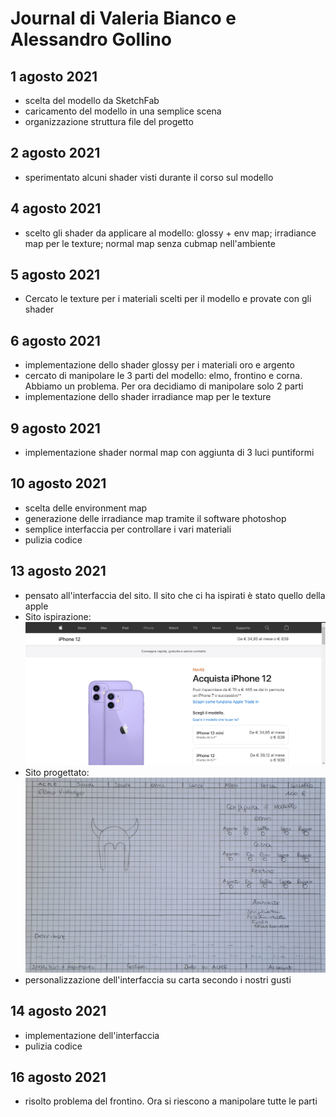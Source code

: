 # Journal di Valeria Bianco e Alessandro Gollino

## 1 agosto 2021
* scelta del modello da SketchFab
* caricamento del modello in una semplice scena
* organizzazione struttura file del progetto

## 2 agosto 2021
* sperimentato alcuni shader visti durante il corso sul modello

## 4 agosto 2021
* scelto gli shader da applicare al modello: glossy + env map; irradiance map per le texture; normal map senza cubmap nell'ambiente

## 5 agosto 2021
* Cercato le texture per i materiali scelti per il modello e provate con gli shader

## 6 agosto 2021
* implementazione dello shader glossy per i materiali oro e argento
* cercato di manipolare le 3 parti del modello: elmo, frontino e corna. Abbiamo un problema. Per ora decidiamo di manipolare solo 2 parti
* implementazione dello shader irradiance map per le texture

## 9 agosto 2021
* implementazione shader normal map con aggiunta di 3 luci puntiformi

## 10 agosto 2021
* scelta delle environment map
* generazione delle irradiance map tramite il software photoshop
* semplice interfaccia per controllare i vari materiali
* pulizia codice

## 13 agosto 2021
* pensato all'interfaccia del sito. Il sito che ci ha ispirati è stato quello della apple
* Sito ispirazione:
![sito ispirazione apple](images/Sitoispirazione.png)
* Sito progettato:
![sito progettato](images/Sitoprogettato.jpeg)
* personalizzazione dell'interfaccia su carta secondo i nostri gusti

## 14 agosto 2021
* implementazione dell'interfaccia
* pulizia codice

## 16 agosto 2021
* risolto problema del frontino. Ora si riescono a manipolare tutte le parti
